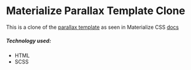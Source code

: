 # Materialize Parallax Template Clone
This is a clone of the [parallax template](https://materializecss.com/templates/parallax-template/preview.html) as seen in Materialize CSS [docs](https://materializecss.com/)

##### Technology used:
- HTML
- SCSS